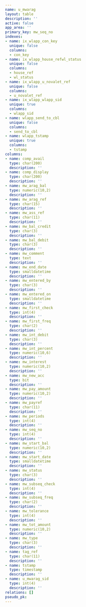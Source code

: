 ```yaml
---
name: u_mwarag
layout: table
description: ''
active: false
app_area: ''
primary_key: mw_seq_no
indexes:
- name: ix_wlapp_con_key
  unique: false
  columns:
  - con_key
- name: ix_wlapp_house_refwl_status
  unique: false
  columns:
  - house_ref
  - wl_status
- name: ix_wlapp_u_novalet_ref
  unique: false
  columns:
  - u_novalet_ref
- name: ix_wlapp_wlapp_sid
  unique: true
  columns:
  - wlapp_sid
- name: wlapp_send_to_cbl
  unique: false
  columns:
  - send_to_cbl
- name: wlapp_tstamp
  unique: true
  columns:
  - tstamp
columns:
- name: comp_avail
  type: char(200)
  description: ''
- name: comp_display
  type: char(200)
  description: ''
- name: mw_arag_bal
  type: numeric(10,2)
  description: ''
- name: mw_arag_ref
  type: char(15)
  description: ''
- name: mw_ass_ref
  type: char(11)
  description: ''
- name: mw_bal_credit
  type: char(3)
  description: ''
- name: mw_bal_debit
  type: char(3)
  description: ''
- name: mw_comment
  type: text
  description: ''
- name: mw_end_date
  type: smalldatetime
  description: ''
- name: mw_entered_by
  type: char(3)
  description: ''
- name: mw_entered_on
  type: smalldatetime
  description: ''
- name: mw_first_check
  type: int(4)
  description: ''
- name: mw_first_freq
  type: char(2)
  description: ''
- name: mw_int_debit
  type: char(3)
  description: ''
- name: mw_int_percent
  type: numeric(10,6)
  description: ''
- name: mw_interest
  type: numeric(10,2)
  description: ''
- name: mw_new_acc
  type: bit
  description: ''
- name: mw_pay_amount
  type: numeric(10,2)
  description: ''
- name: mw_payref
  type: char(11)
  description: ''
- name: mw_periods
  type: int(4)
  description: ''
- name: mw_seq_no
  type: int(4)
  description: ''
- name: mw_start_bal
  type: numeric(10,2)
  description: ''
- name: mw_start_date
  type: smalldatetime
  description: ''
- name: mw_status
  type: char(3)
  description: ''
- name: mw_subseq_check
  type: int(4)
  description: ''
- name: mw_subseq_freq
  type: char(2)
  description: ''
- name: mw_tolerance
  type: int(4)
  description: ''
- name: mw_tot_amount
  type: numeric(10,2)
  description: ''
- name: mw_type
  type: char(3)
  description: ''
- name: tag_ref
  type: char(11)
  description: ''
- name: tstamp
  type: timestamp
  description: ''
- name: u_mwarag_sid
  type: int(4)
  description: ''
relations: []
pseudo_pk: 
---
```



